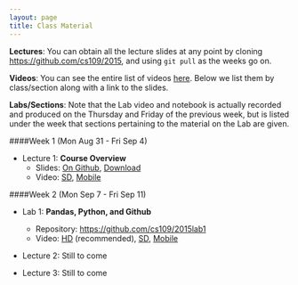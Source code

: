 ```yaml
---
layout: page
title: Class Material
---
```


**Lectures**: You can obtain all the lecture slides at any point by cloning https://github.com/cs109/2015, and using `git pull` as the weeks go on.

**Videos**: You can see the entire list of videos [here](https://canvas.harvard.edu/courses/4283/pages/virtual-classroom). Below we list them by class/section along with a link to the slides.

**Labs/Sections**: Note that the Lab video and notebook is actually recorded and produced on the Thursday and Friday of the previous week, but is listed under the week that sections pertaining to the material on the Lab are given.

####Week 1 (Mon Aug 31 - Fri Sep 4)

- Lecture 1: **Course Overview**
    - Slides: [On Github](https://github.com/cs109/2015/blob/master/Lectures/01-Introduction.pdf), [Download](https://github.com/cs109/2015/raw/master/Lectures/01-Introduction.pdf)
    - Video: [SD](https://cm.dce.harvard.edu/2016/01/14328/publicationListing.shtml?typeNum=L01), [Mobile](https://cm.dce.harvard.edu/2016/01/14328/mobilePublicationListing.shtml?typeNum=L01)

####Week 2 (Mon Sep 7 - Fri Sep 11)

- Lab 1: **Pandas, Python, and Github**
    - Repository: https://github.com/cs109/2015lab1
    - Video: [HD](https://matterhorn.dce.harvard.edu/engage/player/watch.html?id=e15f221c-5275-4f7f-b486-759a7d483bc8) (recommended), [SD](https://cm.dce.harvard.edu/2016/01/14328/publicationListing.shtml?typeNum=L02), [Mobile](https://cm.dce.harvard.edu/2016/01/14328/mobilePublicationListing.shtml?typeNum=L02)

- Lecture 2: Still to come
- Lecture 3: Still to come
